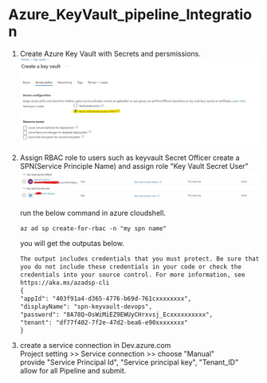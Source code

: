 # Azure_KeyVault_pipeline_Integration
1) Create Azure Key Vault with Secrets and persmissions.
![choose rbac](snap1.jpg)
2) Assign RBAC role to users such as keyvault Secret Officer 
create a SPN(Service Principle Name) and assign role "Key Vault Secret User"
![Add keyvault secret officer and user](snap2.jpg)

    run the below command in azure cloudshell.
    ```
    az ad sp create-for-rbac -n "my spn name"
    ```
    you will get the outputas below.
    ```
    The output includes credentials that you must protect. Be sure that you do not include these credentials in your code or check the credentials into your source control. For more information, see https://aka.ms/azadsp-cli
    {
    "appId": "403f91a4-d365-4776-b69d-761cxxxxxxxx",
    "displayName": "spn-keyvault-devops",
    "password": "8A78Q~OsWiMiEZ9EWUyCHrxvsj_Ecxxxxxxxxxx",
    "tenant": "df77f402-7f2e-47d2-bea6-e90xxxxxxxx"
    }

    ```

3) create a service connection in Dev.azure.com \
Project setting >> Service connection >> choose "Manual" \
provide "Service Principal Id", "Service principal key", "Tenant_ID" \
allow for all Pipeline and submit.